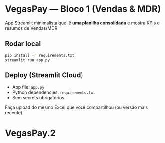 
# VegasPay — Bloco 1 (Vendas & MDR)

App Streamlit minimalista que lê **uma planilha consolidada** e mostra KPIs e resumos de Vendas/MDR.

## Rodar local
```bash
pip install -r requirements.txt
streamlit run app.py
```

## Deploy (Streamlit Cloud)
- App file: `app.py`
- Python dependencies: `requirements.txt`
- Sem secrets obrigatórios.

Faça upload do mesmo Excel que você compartilhou (ou versão mais recente).
# VegasPay.2
